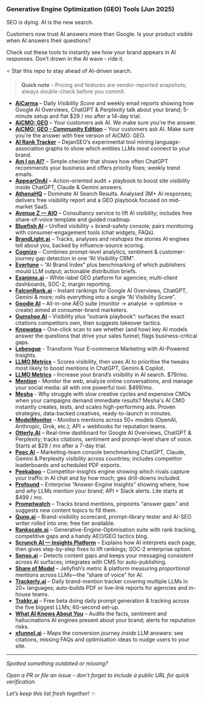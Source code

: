 ### Generative Engine Optimization (GEO) Tools (Jun 2025)

SEO is dying. AI is the new search.

Customers now trust AI answers more than Google.
Is your product visible when AI answers their questions?

Check out these tools to instantly see how your brand appears in AI responses.
Don’t drown in the AI wave - ride it.

⭐ Star this repo to stay ahead of AI-driven search.


> **Quick note** – Pricing and features are vendor-reported snapshots; always double-check before you commit.

- **[AiCarma](https://aicarma.com)** – Daily *Visibility Score* and weekly email reports showing how Google AI Overviews, ChatGPT & Perplexity talk about your brand; 5-minute setup and flat $29 / mo after a 14-day trial.
- **[AiCMO: GEO](https://getaicmo.com)** – Your customers ask AI. We make sure you're the answer.
- **[AiCMO: GEO - Community Edition](https://getaicmo.com/community-edition)** – Your customers ask AI. Make sure you're the answer with free version of AiCMO: GEO.
- **[AI Rank Tracker](https://airank.dejan.ai)** – DejanSEO’s experimental tool mining language-association graphs to show which entities LLMs most connect to your brand.
- **[Am I on AI?](https://amionai.com)** – Simple checker that shows how often ChatGPT recommends your business and offers priority fixes; weekly trend emails.  
- **[AppearOnAI](https://appearonai.com)** – Action-oriented audit + playbook to boost site visibility inside ChatGPT, Claude & Gemini answers.  
- **[AthenaHQ](https://athenahq.ai)** – Dominate AI Search Results. Analysed 3M+ AI responses; delivers free visibility report and a GEO playbook focused on mid-market SaaS.
- **[Avenue Z — AIO](https://avenuez.com/services/ai-optimization/)** – Consultancy service to lift AI visibility; includes free share-of-voice template and guided roadmap.  
- **[Bluefish AI](https://bluefishai.com)** – Unified visibility + brand-safety console; pairs monitoring with consumer-engagement tools (chat widgets, FAQs).  
- **[BrandLight.ai](https://brandlight.ai/solutions)** – Tracks, analyses and *reshapes* the stories AI engines tell about you, backed by influence-source scoring.  
- **[Cognizo](https://cognizo.ai)** – Combines prompt-level analytics, sentiment & customer-journey gap detection in one “AI Visibility CRM”.  
- **[Evertune](https://evertune.ai)** – “AI Brand Index” plus benchmarking of which publishers mould LLM output; actionable distribution briefs.  
- **[Exanimo.ai](https://exanimo.ai)** – White-label GEO platform for agencies; multi-client dashboards, SOC-2, margin reporting.  
- **[FalconRank.ai](https://falconrank.ai)** – Instant rankings for Google AI Overviews, ChatGPT, Gemini & more; rolls everything into a single “AI Visibility Score”.  
- **[Goodie AI](https://higoodie.com)** – All-in-one AEO suite (monitor → analyse → optimise → create) aimed at consumer-brand marketers.  
- **[Gumshoe AI](https://www.linkedin.com/company/gumshoe-ai)** – Visibility plus “outrank playbook”: surfaces the exact citations competitors own, then suggests takeover tactics.  
- **[Knowatoa](https://knowatoa.com)** – One-click scan to see whether (and how) key AI models answer the questions that drive your sales funnel; flags business-critical gaps.  
- **[Lebesgue](https://lebesgue.io)** - Transform Your E-commerce Marketing with AI-Powered Insights.
- **[LLMO Metrics](https://llmometrics.com)** – Scores visibility, then uses AI to prioritise the tweaks most likely to boost mentions in ChatGPT, Gemini & Copilot.  
- **[LLMO Metrics](https://llmrefs.com/)** – Increase your brand’s visibility in AI search. $79/mo.
- **[Mention](https://mention.com)** - Monitor the web, analyze online conversations, and manage your social media: all with one powerful tool. $499/mo.
- **[Mesha](https://lebesgue.io)** - Why struggle with slow creative cycles and expensive CMOs when your campaigns demand immediate results? Mesha's AI CMO instantly creates, tests, and scales high-performing ads. Proven strategies, data-backed creatives, ready-to-launch in minutes.
- **[ModelMonitor](https://modelmonitor.ai/brands/activity-monitor)** – Monitors mentions across 50+ models (OpenAI, Anthropic, Grok, etc.); API + webhooks for reputation teams.  
- **[Otterly.AI](https://otterly.ai)** – Real-time dashboard for Google AI Overviews, ChatGPT & Perplexity; tracks citations, sentiment and prompt-level share of voice. Starts at $29 / mo after a 7-day trial.
- **[Peec AI](https://peec.ai)** – Marketing-team console benchmarking ChatGPT, Claude, Gemini & Perplexity visibility across countries; includes competitor leaderboards and scheduled PDF exports.  
- **[Peekaboo](https://aipeekaboo.com)** – Competitor-insights engine showing which rivals capture your traffic in AI chat and by how much; geo drill-downs included.  
- **[Profound](https://tryprofound.com)** – Enterprise “Answer-Engine Insights” showing where, how and *why* LLMs mention your brand; API + Slack alerts. Lite starts at $499 / mo.  
- **[Promptwatch](https://aitools.inc/tools/promptwatch)** – Tracks brand mentions, pinpoints “answer gaps” and suggests new content topics to fill them.  
- **[Quno.ai](https://quno.ai)** – Brand-visibility scorecard, prompt-library tester and AI-SEO writer rolled into one; free tier available.  
- **[Rankscale.ai](https://rankscale.ai)** – Generative-Engine-Optimisation suite with rank tracking, competitive gaps and a handy AEO/GEO tactics blog.  
- **[Scrunch AI — Insights Platform](https://scrunchai.com/platform/insights/)** – Explains how AI interprets each page, then gives step-by-step fixes to lift rankings; SOC-2 enterprise option.  
- **[Senso.ai](https://senso.ai)** – Detects content gaps and keeps your messaging consistent across AI surfaces; integrates with CMS for auto-publishing.  
- **[Share of Model](https://www.jellyfish.com/en-us/news/jellyfish-launches-the-share-of-model-platform/)** – Jellyfish’s metric & platform measuring *proportional* mentions across LLMs—the “share of voice” for AI.  
- **[Trackerly.ai](https://trackerly.ai)** – Daily brand-mention tracker covering multiple LLMs in 20+ languages; auto-builds PDF or live-link reports for agencies and in-house teams.  
- **[Trakkr.ai](https://trakkr.ai)** – Free beta doing daily prompt generation & tracking across the five biggest LLMs; 60-second set-up.  
- **[What AI Knows About You](https://waikay.io)** – Audits the facts, sentiment and hallucinations AI engines present about your brand; alerts for reputation risks.  
- **[xfunnel.ai](https://xfunnel.ai)** – Maps the conversion journey *inside* LLM answers: see citations, missing FAQs and optimisation ideas to nudge users to your site.  

---

_Spotted something outdated or missing?_

_Open a PR or file an issue - don’t forget to include a public URL for quick verification._ 

_Let’s keep this list fresh together! ✨_